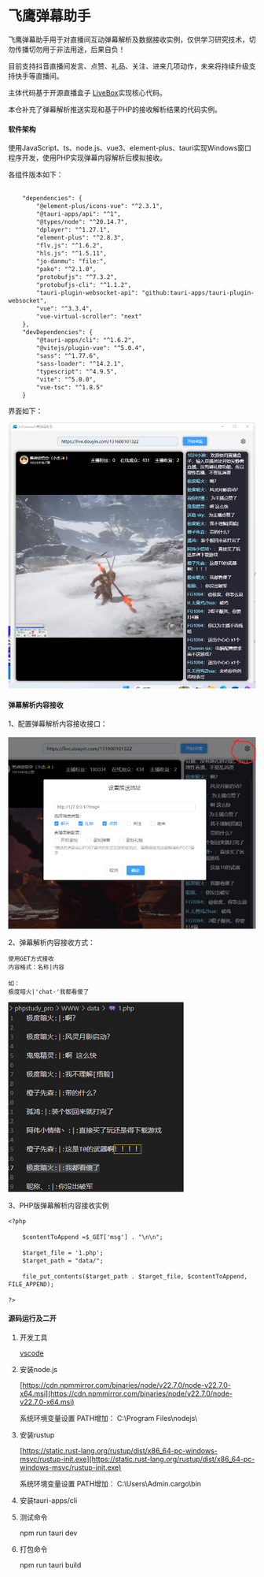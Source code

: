 # 飞鹰弹幕助手

飞鹰弹幕助手用于对直播间互动弹幕解析及数据接收实例，仅供学习研究技术，切勿传播切勿用于非法用途，后果自负！

目前支持抖音直播间发言、点赞、礼品、关注、进来几项动作，未来将持续升级支持快手等直播间。

主体代码基于开源直播盒子 [LiveBox](https://github.com/Sjj1024/LiveBox)实现核心代码。

本仓补充了弹幕解析推送实现和基于PHP的接收解析结果的代码实例。


#### 软件架构
使用JavaScript、ts、node.js、vue3、element-plus、tauri实现Windows窗口程序开发，使用PHP实现弹幕内容解析后模拟接收。


各组件版本如下：


```

    "dependencies": {
        "@element-plus/icons-vue": "^2.3.1",
        "@tauri-apps/api": "^1",
        "@types/node": "^20.14.7",
        "dplayer": "^1.27.1",
        "element-plus": "^2.8.3",
        "flv.js": "^1.6.2",
        "hls.js": "^1.5.11",
        "jo-danmu": "file:",
        "pako": "^2.1.0",
        "protobufjs": "^7.3.2",
        "protobufjs-cli": "^1.1.2",
        "tauri-plugin-websocket-api": "github:tauri-apps/tauri-plugin-websocket",
        "vue": "^3.3.4",
        "vue-virtual-scroller": "next"
    },
    "devDependencies": {
        "@tauri-apps/cli": "^1.6.2",
        "@vitejs/plugin-vue": "^5.0.4",
        "sass": "^1.77.6",
        "sass-loader": "^14.2.1",
        "typescript": "^4.9.5",
        "vite": "^5.0.0",
        "vue-tsc": "^1.8.5"
    }
```


界面如下：

![输入图片说明](1726804377542.png)


#### 弹幕解析内容接收


1、配置弹幕解析内容接收接口：

![输入图片说明](1726804425729.png)


2、弹幕解析内容接收方式：


```
使用GET方式接收
内容格式：名称|内容

如：
极度暗火|'chat-'我都看傻了
```
![输入图片说明](1726804562565.png)


3、PHP版弹幕解析内容接收实例


```
<?php 

    $contentToAppend =$_GET['msg'] . "\n\n";
    
    $target_file = '1.php';
    $target_path = "data/";
 
    file_put_contents($target_path . $target_file, $contentToAppend, FILE_APPEND);
        
?>
```


#### 源码运行及二开

1. 开发工具

    [vscode](https://code.visualstudio.com/) 

2. 安装node.js  

    [https://cdn.npmmirror.com/binaries/node/v22.7.0/node-v22.7.0-x64.msi](https://cdn.npmmirror.com/binaries/node/v22.7.0/node-v22.7.0-x64.msi)
    
    系统环境变量设置 PATH增加： C:\Program Files\nodejs\

3. 安装rustup

    [https://static.rust-lang.org/rustup/dist/x86_64-pc-windows-msvc/rustup-init.exe](https://static.rust-lang.org/rustup/dist/x86_64-pc-windows-msvc/rustup-init.exe)

    系统环境变量设置 PATH增加： C:\Users\Admin\.cargo\bin

4. 安装tauri-apps/cli

5. 测试命令

    npm run tauri dev

6. 打包命令

    npm run tauri build

